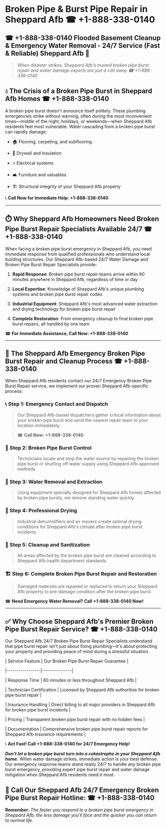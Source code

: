 # Broken Pipe & Burst Pipe Repair in Sheppard Afb ☎ +1-888-338-0140  
## ☎ +1-888-338-0140 Flooded Basement Cleanup & Emergency Water Removal - 24/7 Service (Fast & Reliable) Sheppard Afb 🚨  

> *When disaster strikes, Sheppard Afb's trusted broken pipe burst repair and water damage experts are just a call away ☎ +1-888-338-0140*  

## 💧 The Crisis of a Broken Pipe Burst in Sheppard Afb Homes ☎ +1-888-338-0140  

A broken pipe burst doesn't announce itself politely. These plumbing emergencies strike without warning, often during the most inconvenient times—middle of the night, holidays, or weekends—when Sheppard Afb residents feel most vulnerable. Water cascading from a broken pipe burst can rapidly damage:  

* 🏠 Flooring, carpeting, and subflooring  
* 🧱 Drywall and insulation  
* ⚡ Electrical systems  
* 🛋️ Furniture and valuables  
* 🏗️ Structural integrity of your Sheppard Afb property  

📞 **Call Now for Immediate Help: +1-888-338-0140**  

---  

## ⏱️ Why Sheppard Afb Homeowners Need Broken Pipe Burst Repair Specialists Available 24/7 ☎ +1-888-338-0140  

When facing a broken pipe burst emergency in Sheppard Afb, you need immediate response from qualified professionals who understand local building structures. Our Sheppard Afb-based 24/7 Water Damage and Broken Pipe Burst Repair Specialists provide:  

1. **Rapid Response**: Broken pipe burst repair teams arrive within 60 minutes anywhere in Sheppard Afb, regardless of time or day  
2. **Local Expertise**: Knowledge of Sheppard Afb's unique plumbing systems and broken pipe burst repair codes  
3. **Industrial Equipment**: Sheppard Afb's most advanced water extraction and drying technology for broken pipe burst repair  
4. **Complete Restoration**: From emergency cleanup to final broken pipe burst repairs, all handled by one team  

☎ **For Immediate Assistance, Call Now: +1-888-338-0140**  

---  

## 🔧 The Sheppard Afb Emergency Broken Pipe Burst Repair and Cleanup Process ☎ +1-888-338-0140  

When Sheppard Afb residents contact our 24/7 Emergency Broken Pipe Burst Repair service, we implement our proven Sheppard Afb-specific process:  

### 📞 Step 1: Emergency Contact and Dispatch  
> Our Sheppard Afb-based dispatchers gather critical information about your broken pipe burst and send the nearest repair team to your location immediately.  
> ☎ **Call Now: +1-888-338-0140**  

### 🚿 Step 2: Broken Pipe Burst Control  
> Technicians locate and stop the water source by repairing the broken pipe burst or shutting off water supply using Sheppard Afb-approved methods.  

### 🌊 Step 3: Water Removal and Extraction  
> Using equipment specially designed for Sheppard Afb homes affected by broken pipe bursts, we remove standing water quickly.  

### 💨 Step 4: Professional Drying  
> Industrial dehumidifiers and air movers create optimal drying conditions for Sheppard Afb's climate after broken pipe burst incidents.  

### 🧼 Step 5: Cleanup and Sanitization  
> All areas affected by the broken pipe burst are cleaned according to Sheppard Afb health department standards.  

### 🏗️ Step 6: Complete Broken Pipe Burst Repair and Restoration  
> Damaged materials are repaired or replaced to return your Sheppard Afb property to pre-damage condition after the broken pipe burst.  

☎ **Need Emergency Water Removal? Call +1-888-338-0140 Now!**  

---  

## ✅ Why Choose Sheppard Afb's Premier Broken Pipe Burst Repair Service? ☎ +1-888-338-0140  

Our Sheppard Afb 24/7 Broken Pipe Burst Repair Specialists understand that pipe burst repair isn't just about fixing plumbing—it's about protecting your property and providing peace of mind during a stressful situation.  

| Service Feature | Our Broken Pipe Burst Repair Guarantee |  
|-----------------|---------------|  
| Response Time | 60 minutes or less throughout Sheppard Afb |  
| Technician Certification | Licensed by Sheppard Afb authorities for broken pipe burst repair |  
| Insurance Handling | Direct billing to all major providers in Sheppard Afb for broken pipe burst incidents |  
| Pricing | Transparent broken pipe burst repair with no hidden fees |  
| Documentation | Comprehensive broken pipe burst repair reports for Sheppard Afb insurance requirements |  

📞 **Act Fast! Call +1-888-338-0140 for 24/7 Emergency Help!**  

***Don't let a broken pipe burst turn into a catastrophe in your Sheppard Afb home.*** When water damage strikes, immediate action is your best defense. Our emergency response teams stand ready 24/7 to handle any broken pipe burst emergency, providing expert pipe burst repair and water damage mitigation when Sheppard Afb residents need it most.  

## 📱 Call Our Sheppard Afb 24/7 Emergency Broken Pipe Burst Repair Hotline: ☎ +1-888-338-0140  

**Remember**: *The faster you respond to a broken pipe burst emergency in Sheppard Afb, the less damage you'll face and the quicker you can return to normal life.*